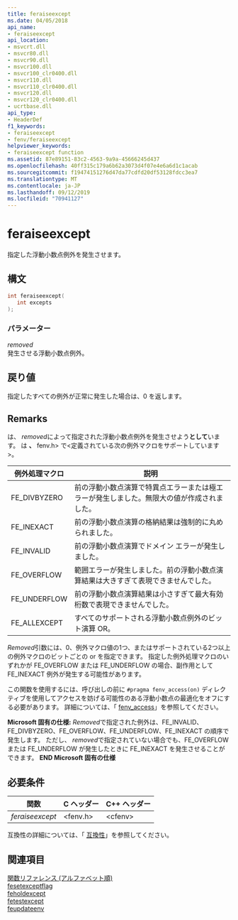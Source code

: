 ```yaml
---
title: feraiseexcept
ms.date: 04/05/2018
api_name:
- feraiseexcept
api_location:
- msvcrt.dll
- msvcr80.dll
- msvcr90.dll
- msvcr100.dll
- msvcr100_clr0400.dll
- msvcr110.dll
- msvcr110_clr0400.dll
- msvcr120.dll
- msvcr120_clr0400.dll
- ucrtbase.dll
api_type:
- HeaderDef
f1_keywords:
- feraiseexcept
- fenv/feraiseexcept
helpviewer_keywords:
- feraiseexcept function
ms.assetid: 87e89151-83c2-4563-9a9a-45666245d437
ms.openlocfilehash: 40ff315c179a6b62a3073d4f07e4e6a6d1c1acab
ms.sourcegitcommit: f19474151276d47da77cdfd20df53128fdcc3ea7
ms.translationtype: MT
ms.contentlocale: ja-JP
ms.lasthandoff: 09/12/2019
ms.locfileid: "70941127"
---
```

# <a name="feraiseexcept"></a>feraiseexcept

指定した浮動小数点例外を発生させます。

## <a name="syntax"></a>構文

```C
int feraiseexcept(
   int excepts
);
```

### <a name="parameters"></a>パラメーター

*removed*<br/>
発生させる浮動小数点例外。

## <a name="return-value"></a>戻り値

指定したすべての例外が正常に発生した場合は、0 を返します。

## <a name="remarks"></a>Remarks

は、 *removed*によって指定された浮動小数点例外を発生させよう**として**います。   は **、** fenv.h> で\<定義されている次の例外マクロをサポートしています >。

|例外処理マクロ|説明|
|---------------------|-----------------|
|FE_DIVBYZERO|前の浮動小数点演算で特異点エラーまたは極エラーが発生しました。無限大の値が作成されました。|
|FE_INEXACT|前の浮動小数点演算の格納結果は強制的に丸められました。|
|FE_INVALID|前の浮動小数点演算でドメイン エラーが発生しました。|
|FE_OVERFLOW|範囲エラーが発生しました。前の浮動小数点演算結果は大きすぎて表現できませんでした。|
|FE_UNDERFLOW|前の浮動小数点演算結果は小さすぎて最大有効桁数で表現できませんでした。|
|FE_ALLEXCEPT|すべてのサポートされる浮動小数点例外のビット演算 OR。|

*Removed*引数には、0、例外マクロ値の1つ、またはサポートされている2つ以上の例外マクロのビットごとの or を指定できます。 指定した例外処理マクロのいずれかが FE_OVERFLOW または FE_UNDERFLOW の場合、副作用として FE_INEXACT 例外が発生する可能性があります。

この関数を使用するには、呼び出しの前に `#pragma fenv_access(on)` ディレクティブを使用してアクセスを妨げる可能性のある浮動小数点の最適化をオフにする必要があります。 詳細については、「 [fenv_access](../../preprocessor/fenv-access.md)」を参照してください。

**Microsoft 固有の仕様:** *Removed*で指定された例外は、FE_INVALID、FE_DIVBYZERO、FE_OVERFLOW、FE_UNDERFLOW、FE_INEXACT の順序で発生します。 ただし、 *removed*で指定されていない場合でも、FE_OVERFLOW または FE_UNDERFLOW が発生したときに FE_INEXACT を発生させることができます。 **END Microsoft 固有の仕様**

## <a name="requirements"></a>必要条件

|関数|C ヘッダー|C++ ヘッダー|
|--------------|--------------|------------------|
|*feraiseexcept*|\<fenv.h>|\<cfenv>|

互換性の詳細については、「 [互換性](../../c-runtime-library/compatibility.md)」を参照してください。

## <a name="see-also"></a>関連項目

[関数リファレンス (アルファベット順)](crt-alphabetical-function-reference.md)<br/>
[fesetexceptflag](fesetexceptflag2.md)<br/>
[feholdexcept](feholdexcept2.md)<br/>
[fetestexcept](fetestexcept1.md)<br/>
[feupdateenv](feupdateenv.md)<br/>
